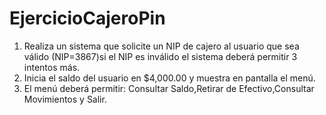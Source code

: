 # EjercicioCajeroPin

1. Realiza un sistema que solicite un NIP de cajero al usuario que sea válido (NIP=3867)si el NIP es inválido el sistema deberá permitir 3 intentos más.
2. Inicia el saldo del usuario en $4,000.00 y muestra en pantalla el menú.
3. El menú deberá permitir: Consultar Saldo,Retirar de Efectivo,Consultar Movimientos y Salir.
